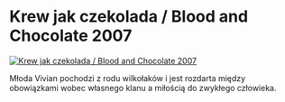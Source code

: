 Krew jak czekolada / Blood and Chocolate 2007 
=============
[![Krew jak czekolada / Blood and Chocolate 2007 ](http://vidos.pl/images/player.gif)](http://vidos.pl/krew-jak-czekolada-blood-and-chocolate-2007)

 Młoda Vivian pochodzi z rodu wilkołaków i jest rozdarta między obowiązkami wobec własnego klanu a miłością do zwykłego człowieka.
